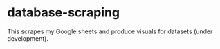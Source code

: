 # database-scraping
This scrapes my Google sheets and produce visuals for datasets (under development).

